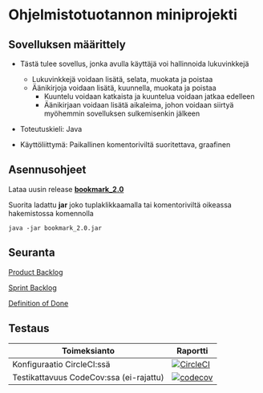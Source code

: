 # Ohjelmistotuotannon miniprojekti

## Sovelluksen määrittely

- Tästä tulee sovellus, jonka avulla käyttäjä voi hallinnoida lukuvinkkejä

  - Lukuvinkkejä voidaan lisätä, selata, muokata ja poistaa
  - Äänikirjoja voidaan lisätä, kuunnella, muokata ja poistaa
    - Kuuntelu voidaan katkaista ja kuuntelua voidaan jatkaa edelleen
    - Äänikirjaan voidaan lisätä aikaleima, johon voidaan siirtyä myöhemmin sovelluksen sulkemisenkin jälkeen

- Toteutuskieli: Java

- Käyttöliittymä: Paikallinen komentoriviltä suoritettava, graafinen

## Asennusohjeet

Lataa uusin release [**bookmark_2.0**](https://github.com/fir3porkkana/ohtuMiniParas/releases/tag/2.0)

Suorita ladattu **jar** joko tuplaklikkaamalla tai komentoriviltä oikeassa hakemistossa komennolla

  `java -jar bookmark_2.0.jar`

## Seuranta

[Product Backlog](https://docs.google.com/spreadsheets/d/1xw16uQBEmb93MxG8sn8DBW7L4hb3ol44io-by8Mnahs/edit?usp=sharing)

[Sprint Backlog](https://docs.google.com/spreadsheets/d/1xw16uQBEmb93MxG8sn8DBW7L4hb3ol44io-by8Mnahs/edit#gid=1226506489)

[Definition of Done](https://github.com/fir3porkkana/ohtuMiniParas/blob/master/Documentation/definitionOfDone.md)

## Testaus

Toimeksianto | Raportti 
-----------|----------
Konfiguraatio CircleCI:ssä | [![CircleCI](https://circleci.com/gh/fir3porkkana/ohtuMiniParas.svg?style=svg)](https://circleci.com/gh/fir3porkkana/ohtuMiniParas) 
Testikattavuus CodeCov:ssa (ei-rajattu) | [![codecov](https://codecov.io/gh/fir3porkkana/ohtuMiniParas/branch/master/graph/badge.svg)](https://codecov.io/gh/fir3porkkana/ohtuMiniParas)
